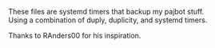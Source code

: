 These files are systemd timers that backup my pajbot stuff.  
Using a combination of duply, duplicity, and systemd timers.

Thanks to RAnders00 for his inspiration.
